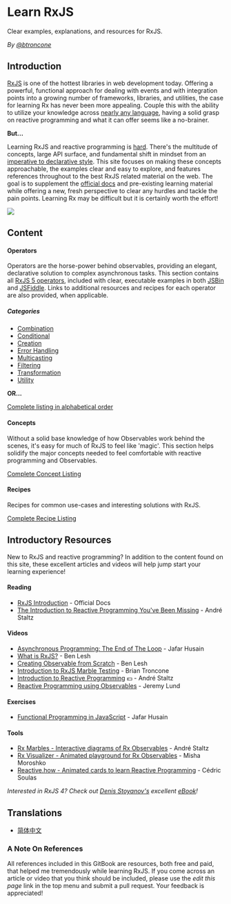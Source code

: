 # Learn RxJS

Clear examples, explanations, and resources for RxJS.

_By [@btroncone](https://twitter.com/BTroncone)_

## Introduction

[RxJS](https://github.com/ReactiveX/rxjs) is one of the hottest libraries in web
development today. Offering a powerful, functional approach for dealing with
events and with integration points into a growing number of frameworks,
libraries, and utilities, the case for learning Rx has never been more
appealing. Couple this with the ability to utilize your knowledge across
[nearly any language](http://reactivex.io/languages.html), having a solid grasp
on reactive programming and what it can offer seems like a no-brainer.

**But...**

Learning RxJS and reactive programming is
[hard](https://twitter.com/hoss/status/742643506536153088). There's the
multitude of concepts, large API surface, and fundamental shift in mindset from
an
[imperative to declarative style](http://codenugget.co/2015/03/05/declarative-vs-imperative-programming-web.html).
This site focuses on making these concepts approachable, the examples clear and
easy to explore, and features references throughout to the best RxJS related
material on the web. The goal is to supplement the
[official docs](http://reactivex.io/rxjs/) and pre-existing learning material
while offering a new, fresh perspective to clear any hurdles and tackle the pain
points. Learning Rx may be difficult but it is certainly worth the effort!

<div class="ua-ad"><a href="https://ultimateangular.com/?ref=76683_kee7y7vk"><img src="https://ultimateangular.com/assets/img/banners/ua-leader.svg"></a></div>

## Content

#### Operators

Operators are the horse-power behind observables, providing an elegant,
declarative solution to complex asynchronous tasks. This section contains all
[RxJS 5 operators](/operators/README.md), included with clear, executable
examples in both [JSBin](https://jsbin.com) and
[JSFiddle](https://jsfiddle.net). Links to additional resources and recipes for
each operator are also provided, when applicable.

##### Categories

* [Combination](/operators/combination/README.md)
* [Conditional](/operators/conditional/README.md)
* [Creation](/operators/creation/README.md)
* [Error Handling](/operators/error_handling/README.md)
* [Multicasting](/operators/multicasting/README.md)
* [Filtering](/operators/filtering/README.md)
* [Transformation](/operators/transformation/README.md)
* [Utility](/operators/utility/README.md)

**OR...**

[Complete listing in alphabetical order](/operators/complete.md)

#### Concepts

Without a solid base knowledge of how Observables work behind the scenes, it's
easy for much of RxJS to feel like 'magic'. This section helps solidify the
major concepts needed to feel comfortable with reactive programming and
Observables.

[Complete Concept Listing](/concepts/README.md)

#### Recipes

Recipes for common use-cases and interesting solutions with RxJS.

[Complete Recipe Listing](/recipes/README.md)

## Introductory Resources

New to RxJS and reactive programming? In addition to the content found on this
site, these excellent articles and videos will help jump start your learning
experience!

#### Reading

* [RxJS Introduction](http://reactivex.io/rxjs/manual/overview.html#introduction) -
  Official Docs
* [The Introduction to Reactive Programming You've Been Missing](https://gist.github.com/staltz/868e7e9bc2a7b8c1f754) -
  André Staltz

#### Videos

* [Asynchronous Programming: The End of The Loop](https://egghead.io/courses/mastering-asynchronous-programming-the-end-of-the-loop) -
  Jafar Husain
* [What is RxJS?](https://egghead.io/lessons/rxjs-what-is-rxjs) - Ben Lesh
* [Creating Observable from Scratch](https://egghead.io/lessons/rxjs-creating-observable-from-scratch) -
  Ben Lesh
* [Introduction to RxJS Marble Testing](https://egghead.io/lessons/rxjs-introduction-to-rxjs-marble-testing) -
  Brian Troncone
* [Introduction to Reactive Programming](https://egghead.io/courses/introduction-to-reactive-programming)
  :dollar: - André Staltz
* [Reactive Programming using Observables](https://www.youtube.com/watch?v=HT7JiiqnYYc&feature=youtu.be) -
  Jeremy Lund

#### Exercises

* [Functional Programming in JavaScript](http://reactivex.io/learnrx/) - Jafar
  Husain

#### Tools

* [Rx Marbles - Interactive diagrams of Rx Observables](http://rxmarbles.com/) -
  André Staltz
* [Rx Visualizer - Animated playground for Rx Observables](https://rxviz.com) -
  Misha Moroshko
* [Reactive.how - Animated cards to learn Reactive Programming](http://reactive.how) -
  Cédric Soulas

_Interested in RxJS 4? Check out [Denis Stoyanov's](https://github.com/xgrommx)
excellent [eBook](https://xgrommx.github.io/rx-book/)!_

## Translations

* [简体中文](https://rxjs-cn.github.io/learn-rxjs-operators)

### A Note On References

All references included in this GitBook are resources, both free and paid, that
helped me tremendously while learning RxJS. If you come across an article or
video that you think should be included, please use the _edit this page_ link in
the top menu and submit a pull request. Your feedback is appreciated!
